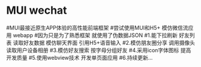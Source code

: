 # MUI wechat
#MUI最接近原生APP体验的高性能前端框架
#尝试使用MUI和H5+ 模仿微信流应用 webapp
#因为只是为了熟悉框架 就使用了伪数据JSON
#1.能下拉刷新 好友列表 读取好友数据 模仿聊天界面 引用H5+语音输入 
#2.模仿朋友圈分享 调用摄像头 读取用户设备相册 
#3.模仿好友搜索 按字母分组好友
#4.采用icon字体图标 提高开发质量
#5.使用webview技术 开发单页面应用
#6.持续更新...

